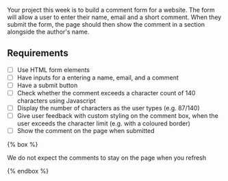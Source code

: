Your project this week is to build a comment form for a website. The form will allow a user to enter their name, email and a short comment. When they submit the form, the page should then show the comment in a section alongside the author's name.

## Requirements

- [ ] Use HTML form elements
- [ ] Have inputs for a entering a name, email, and a comment
- [ ] Have a submit button
- [ ] Check whether the comment exceeds a character count of 140 characters using Javascript
- [ ] Display the number of characters as the user types (e.g. 87/140)
- [ ] Give user feedback with custom styling on the comment box, when the user exceeds the character limit (e.g. with a coloured border)
- [ ] Show the comment on the page when submitted

{% box %}

We do not expect the comments to stay on the page when you refresh

{% endbox %}

